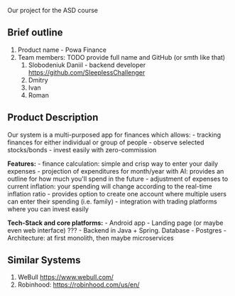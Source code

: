 Our project for the ASD course

## Brief outline

1. Product name - Powa Finance
2. Team members: TODO provide full name and GitHub (or smth like that)
   1. Slobodeniuk Daniil - backend developer https://github.com/SleeplessChallenger
   2. Dmitry
   3. Ivan
   4. Roman

## Product Description

Our system is a multi-purposed app for finances which allows:
    - tracking finances for either individual or group of people
    - observe selected stocks/bonds
    - invest easily with zero-commission

**Features:**
    - finance calculation: simple and crisp way to enter your daily expenses
    - projection of expenditures for month/year with AI: provides an outline for how much you'll spend in the future
    - adjustment of expenses to current inflation: your spending will change according to the real-time inflation ratio
    - provides option to create one account where multiple users can enter their spending (i.e. family)
    - integration with trading platforms where you can invest easily

**Tech-Stack and core platforms:**
    - Android app
    - Landing page (or maybe even web interface) ???
    - Backend in Java + Spring. Database - Postgres
    - Architecture: at first monolith, then maybe microservices

## Similar Systems

1. WeBull https://www.webull.com/
2. Robinhood: https://robinhood.com/us/en/